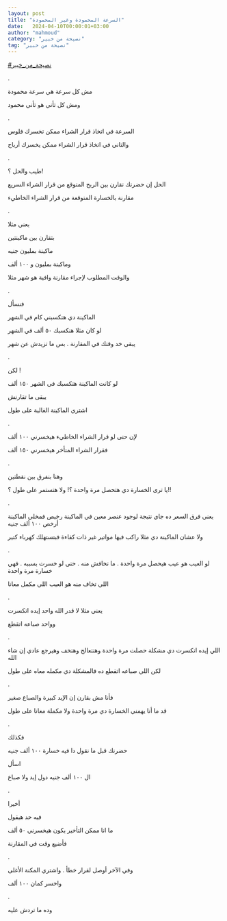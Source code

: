 ```yaml
---
layout: post
title: "السرعة المحمودة وغير المحمودة"
date:   2024-04-10T00:00:01+03:00
author: "mahmoud"
category: "نصيحة من خبير"
tag: "نصيحة من خبير"
---
```



[<u>\#نصيحة\_من\_خبير</u>](https://www.facebook.com/hashtag/%D9%86%D8%B5%D9%8A%D8%AD%D8%A9_%D9%85%D9%86_%D8%AE%D8%A8%D9%8A%D8%B1?__eep__=6&__cft__%5b0%5d=AZUs5wwLUHoauzSH1Uf3BgtgXM0AWxrSm5yDUUGs7rsXAPIMcPKlMx1MnOgPYmmKnLBPAzLBR5HB-UbT573L8Ri9Oc1c0OLY7MDhA-GeCluvkSA_yKzDfC9i5rbu9GgYzk-cZ9BJ1E8bZkWLB4yFsl44upATPJXUpLt-CerWu1c7Ag&__tn__=*NK-R)

.

مش كل سرعة هي سرعة محمودة

ومش كل تأني هو تأني محمود

.

السرعة في اتخاذ قرار الشراء ممكن تخسرك فلوس

والتاني في اتخاذ قرار الشراء ممكن يخسرك أرباح

.

طيب والحل ؟!

الحل إن حضرتك تقارن بين الربح المتوقع من قرار الشراء
السريع

مقارنة بالخسارة المتوقعة من قرار الشراء الخاطيء

.

يعني مثلا

بتقارن بين ماكينتين

ماكينة بمليون جنيه

وماكينة بمليون و ١٠٠ ألف

والوقت المطلوب لإجراء مقارنة وافية هو شهر مثلا

.

فنسأل

الماكينة دي هتكسبني كام في الشهر

لو كان مثلا هتكسبك ٥٠ ألف في الشهر

يبقى خد وقتك في المقارنة . بس ما تزيدش عن شهر

.

لكن !

لو كانت الماكينة هتكسبك في الشهر ١٥٠ ألف

يبقى ما تقارنش

اشتري الماكينة الغالية على طول

.

لإن حتى لو قرار الشراء الخاطيء هيخسرني ١٠٠ ألف

فقرار الشراء المتأخر هيخسرني ١٥٠ ألف

.

وهنا بنفرق بين نقطتين

يا ترى الخسارة دي هتحصل مرة واحدة ؟! ولا هتستمر على طول
؟!!

.

يعني فرق السعر ده جاي نتيجة لوجود عنصر معين في الماكينة
رخيص فمخلي الماكينة أرخص ١٠٠ ألف جنيه

ولا عشان الماكينة دي مثلا راكب فيها مواتير غير ذات كفاءة
فبتستهلك كهرباء كتير

.

لو العيب هو عيب هيحصل مرة واحدة . ما تخافش منه . حتى لو
خسرت بسببه . فهي خسارة مرة واحدة

اللي تخاف منه هو العيب اللي مكمل معانا

.

يعني مثلا لا قدر الله واحد إيده اتكسرت

وواحد صباعه اتقطع

.

اللي إيده اتكسرت دي مشكلة حصلت مرة واحدة وهتتعالج وهتخف
وهيرجع عادي إن شاء الله

لكن اللي صباعه اتقطع ده فالمشكلة دي مكمله معاه على
طول

.

فأنا مش بقارن إن الإيد كبيرة والصباع صغير

قد ما أنا يهمني الخسارة دي مرة واحدة ولا مكملة معانا على
طول

.

فكذلك

حضرتك قبل ما تقول دا فيه خسارة ١٠٠ ألف جنيه

اسأل

ال ١٠٠ ألف جنيه دول إيد ولا صباع

.

أخيرا

فيه حد هيقول

ما انا ممكن التأخير يكون هيخسرني ٥٠ ألف

فأضيع وقت في المقارنة

.

وفي الآخر أوصل لقرار خطأ . واشتري المكنة الأغلى

واخسر كمان ١٠٠ ألف

.

وده ما تردش عليه
